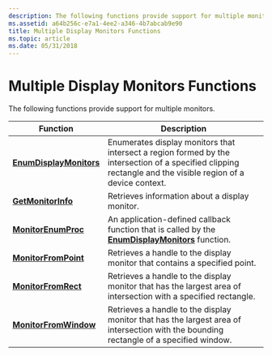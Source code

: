 ```yaml
---
description: The following functions provide support for multiple monitors.
ms.assetid: a64b256c-e7a1-4ee2-a346-4b7abcab9e90
title: Multiple Display Monitors Functions
ms.topic: article
ms.date: 05/31/2018
---
```


# Multiple Display Monitors Functions

The following functions provide support for multiple monitors.



| Function                                           | Description                                                                                                                                                  |
|----------------------------------------------------|--------------------------------------------------------------------------------------------------------------------------------------------------------------|
| [**EnumDisplayMonitors**](/windows/desktop/api/Winuser/nf-winuser-enumdisplaymonitors) | Enumerates display monitors that intersect a region formed by the intersection of a specified clipping rectangle and the visible region of a device context. |
| [**GetMonitorInfo**](/windows/desktop/api/Winuser/nf-winuser-getmonitorinfoa)           | Retrieves information about a display monitor.                                                                                                               |
| [**MonitorEnumProc**](/windows/desktop/api/Winuser/nc-winuser-monitorenumproc)         | An application-defined callback function that is called by the [**EnumDisplayMonitors**](/windows/desktop/api/Winuser/nf-winuser-enumdisplaymonitors) function.                                  |
| [**MonitorFromPoint**](/windows/desktop/api/Winuser/nf-winuser-monitorfrompoint)       | Retrieves a handle to the display monitor that contains a specified point.                                                                                   |
| [**MonitorFromRect**](/windows/desktop/api/Winuser/nf-winuser-monitorfromrect)         | Retrieves a handle to the display monitor that has the largest area of intersection with a specified rectangle.                                              |
| [**MonitorFromWindow**](/windows/desktop/api/Winuser/nf-winuser-monitorfromwindow)     | Retrieves a handle to the display monitor that has the largest area of intersection with the bounding rectangle of a specified window.                       |



 

 

 



